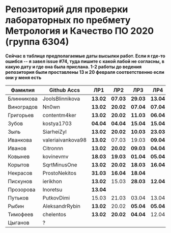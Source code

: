# Репозиторий для проверки лабораторных по пребмету Метрология и Качество ПО 2020 (группа 6304)

**Сейчас в таблице предполагаемые даты высылки работ. Если я где-то ошибся -- я завел issue #74, туда пишите с какой лабой не согласны, в какую дату и где она была прислана. 1-2 работы до ведения репозитория были проставлены 13 и 20 февраля соответственно если они у меня есть**

| Фамилия    |   Github Accs     |   ЛР1   |   ЛР2   |   ЛР3   |   ЛР4   |   ЛР5   |   ЛР6   |
| ---------- | ----------------- | ------- | ------- | ------- | ------- | ------- | ------- |
| Блинникова | JoolsBlinnikova   |**13.02**|**07.03**|**29.03**|**13.04**|**25.03**|  13.04  |
| Виноградов | Nn0wn             |**13.02**|**20.02**|**07.04**|**07.04**|  07.04  |  07.04  |
| Григорьев  | contentm4ker      |**13.02**|**20.02**|**11.03**|**06.04**|**22.03**|**30.03**|
| Зубов      | kostya1703        |**04.04**|**04.04**|**15.04**|**15.04**|**16.04**|         |
| Зыль       | SiarheiZyl        |**13.02**|**20.02**|**10.03**|**23.03**|**26.03**|**30.03**|
| Иванкова   | valeriaivankova98 |**13.02**|  07.03  |  19.03  |**09.04**|**21.03**|  04.04  |
| Иванов     | Citronnn          |**13.02**|**20.02**|**09.03**|**04.04**|**18.03**|**25.03**|
| Ковынев    | kovinevmv         |**18.03**|**19.03**|**01.04**|**05.04**|**01.04**|**01.04**|
| Корытов    | SqrtMinusOne      |**13.02**|**20.02**|**18.03**|**16.04**|**29.03**|**30.03**|
| Некрасов   | ProstoNekitos     |**31.03**|**16.04**|**18.04**|         |**15.04**|         |
| Пискунов   | ierikhon          |**13.02**|  15.03  |**28.03**|**12.04**|**28.03**|  05.04  |
| Прозорова  | Inoretsu          |**13.04**|         |         |         |**19.04**|         |
| Путьков    | PutkovDimi        |  15.03  |  21.03  |  03.04  |  13.04  |  03.04  |  03.04  |
| Рыбин      | AleksandrRybin    |**13.02**|  20.02  |**05.04**|**05.04**|  07.04  |  12.04  |
| Тимофеев   | chelentos         |**13.02**|**20.02**|**04.04**|  12.04  |**18.04**|         |
| Цыганов    |       ?           |         |         |         |         |         |         |
